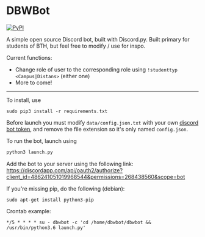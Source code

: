 # DBWBot

[![PyPI](https://img.shields.io/badge/python-3.6-blue.svg)](https://pypi.python.org/pypi/discord.py/)

A simple open source Discord bot, built with Discord.py.
Built primary for students of BTH, but feel free to modify / use for inspo.

Current functions:

* Change role of user to the corresponding role using `!studenttyp <Campus|Distans>` (either one)
* More to come!

----------------


To install, use
```console
sudo pip3 install -r requirements.txt
```

Before launch you must modify `data/config.json.txt` with your own <a href="https://github.com/reactiflux/discord-irc/wiki/Creating-a-discord-bot-&-getting-a-token">discord bot token</a>,
and remove the file extension so it's only named `config.json`.

To run the bot, launch using
```python
python3 launch.py
```

Add the bot to your server using the following link: https://discordapp.com/api/oauth2/authorize?client_id=486241051019968544&permissions=268438560&scope=bot

If you're missing pip, do the following (debian):
```console
sudo apt-get install python3-pip
```


Crontab example:
```
*/5 * * * * su - dbwbot -c 'cd /home/dbwbot/dbwbot && /usr/bin/python3.6 launch.py'
```
